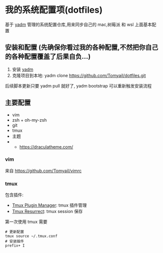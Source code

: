 # 我的系统配置项(dotfiles)

基于 [yadm](https://yadm.io/) 管理的系统配置仓库,用来同步自己的 mac,树莓派 和 wsl 上面基本配置

## 安装和配置 (先确保你看过我的各种配置,不然把你自己的各种配置覆盖了后果自负...)

1. 安装 [yadm](https://yadm.io/docs/install)
2. 克隆项目到本地: yadm clone https://github.com/Tomyail/dotfiles.git


后续脚本更新只要 yadm pull 就好了, yadm bootstrap 可以重新触发安装流程


## 主要配置

* vim
* zsh + oh-my-zsh
* git 
* tmux
* 主题
* * https://draculatheme.com/


### vim

来自 https://github.com/Tomyail/vimrc

### tmux

包含插件:

* [Tmux Plugin Manager](https://github.com/tmux-plugins/tpm): tmux 插件管理
* [Tmux Resurrect](https://github.com/tmux-plugins/tmux-resurrect#key-bindings): tmux session 保存

第一次使用 tmux 需要 
```
# 更新配置
tmux source ~/.tmux.conf
# 安装插件
prefix+ I
```
